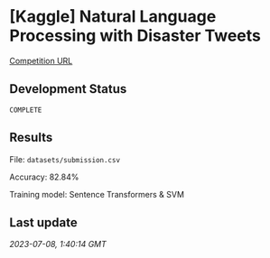 # [Kaggle] Natural Language Processing with Disaster Tweets

[Competition URL](https://www.kaggle.com/competitions/nlp-getting-started)

## Development Status
`COMPLETE`

## Results
File: `datasets/submission.csv`

Accuracy: 82.84%

Training model: Sentence Transformers & SVM

## Last update
*2023-07-08, 1:40:14 GMT*